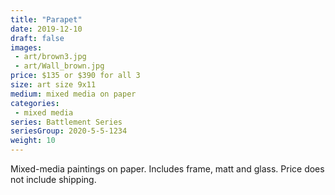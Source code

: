 ```yaml
---
title: "Parapet"
date: 2019-12-10
draft: false
images:
 - art/brown3.jpg
 - art/Wall_brown.jpg
price: $135 or $390 for all 3
size: art size 9x11
medium: mixed media on paper
categories:
 - mixed media
series: Battlement Series
seriesGroup: 2020-5-5-1234
weight: 10
---
```


Mixed-media paintings on paper. Includes frame, matt and glass. Price does not include shipping.
